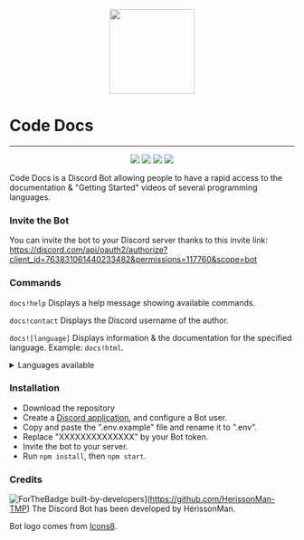 <p align="center">
    <img src="https://img.icons8.com/flat_round/344/documents.png" width="150">
</p>

# Code Docs
---

<p align="center">
    <img src="https://img.shields.io/github/release/Naereen/StrapDown.js.svg"> 
    <img src="https://img.shields.io/github/license/Naereen/StrapDown.js.svg">
    <img src="https://img.shields.io/badge/Maintained%3F-yes-green.svg">
    <img src="https://img.shields.io/github/downloads/Naereen/StrapDown.js/total.svg">
</p>

Code Docs is a Discord Bot allowing people to have a rapid access to the documentation & "Getting Started" videos of several programming languages.

### Invite the Bot
You can invite the bot to your Discord server thanks to this invite link:
https://discord.com/api/oauth2/authorize?client_id=763831061440233482&permissions=117760&scope=bot

### Commands
`docs!help` Displays a help message showing available commands.

`docs!contact` Displays the Discord username of the author.

`docs![language]` Displays information & the documentation for the specified language. Example: `docs!html`.

<details>
    <summary>Languages available</summary>
    <ul>
    <li>html</li>
    <li>css</li>
    <li>js</li>
    </ul>
</details>

### Installation
- Download the repository
- Create a [Discord application](https://discord.com/developers/applications), and configure a Bot user.
- Copy and paste the ".env.example" file and rename it to ".env".
- Replace "XXXXXXXXXXXXXX" by your Bot token.
- Invite the bot to your server.
- Run `npm install`, then `npm start`.

### Credits
![ForTheBadge built-by-developers](http://ForTheBadge.com/images/badges/built-by-developers.svg)](https://github.com/HerissonMan-TMP)
The Discord Bot has been developed by HérissonMan.

Bot logo comes from [Icons8](https://icons8.com).
